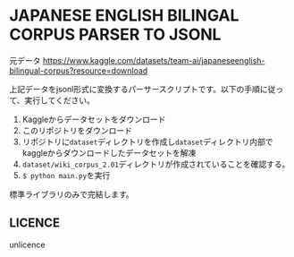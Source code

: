 # JAPANESE ENGLISH BILINGAL CORPUS PARSER TO JSONL

元データ
https://www.kaggle.com/datasets/team-ai/japaneseenglish-bilingual-corpus?resource=download

上記データをjsonl形式に変換するパーサースクリプトです。以下の手順に従って、実行してください。

1. Kaggleからデータセットをダウンロード
2. このリポジトリをダウンロード
3. リポジトリに`dataset`ディレクトリを作成し`dataset`ディレクトリ内部でkaggleからダウンロードしたデータセットを解凍
4. `dataset/wiki_corpus_2.01`ディレクトリが作成されていることを確認する。
5. `$ python main.py`を実行

標準ライブラリのみで完結します。

## LICENCE

unlicence